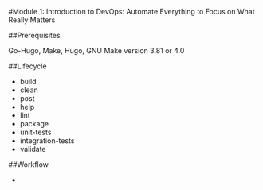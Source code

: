 #Module 1: Introduction to DevOps: Automate Everything to Focus on What Really Matters

##Prerequisites

Go-Hugo, Make, Hugo, GNU Make version 3.81 or 4.0

##Lifecycle

* build
* clean
* post
* help
* lint
* package
* unit-tests
* integration-tests
* validate

##Workflow

* 